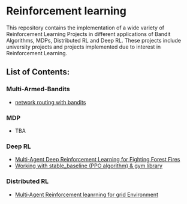 # Reinforcement learning
This repository contains the implementation of a wide variety of Reinforcement Learning Projects in different applications of Bandit Algorithms, MDPs, Distributed RL and Deep RL. These projects include university projects and projects implemented due to interest in Reinforcement Learning.

## List of Contents:

### Multi-Armed-Bandits
- [network routing with bandits](https://github.com/amirhosein-mesbah/Reinforcement_learning/tree/main/Network_routing_with_bandits)

### MDP
- TBA

### Deep RL
- [Multi-Agent Deep Reinforcement Learning for Fighting Forest Fires](https://github.com/amirhosein-mesbah/Reinforcement_learning/tree/main/Multi_Agent_DQN)
- [Working with stable_baseline (PPO algorithm) & gym library](https://github.com/amirhosein-mesbah/Reinforcement_learning/tree/main/PPO_LunarLander_stableBaseline)

### Distributed RL
- [Multi‑Agent Reinforcement leanrning for grid Environment](https://github.com/amirhosein-mesbah/Reinforcement_learning/tree/main/Distributed_RL)
